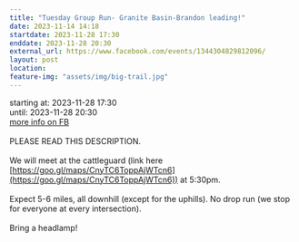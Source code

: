 ```yaml
---
title: "Tuesday Group Run- Granite Basin-Brandon leading!"
date: 2023-11-14 14:18
startdate: 2023-11-28 17:30
enddate: 2023-11-28 20:30
external_url: https://www.facebook.com/events/1344304829812096/
layout: post
location: 
feature-img: "assets/img/big-trail.jpg"
---
```


starting at: 2023-11-28 17:30<br>until: 2023-11-28 20:30<br><a href="https://www.facebook.com/events/1344304829812096/">more info on FB</a><br><br>PLEASE READ THIS DESCRIPTION. <br>
  <br>
  We will meet at the cattleguard (link here [https://goo.gl/maps/CnyTC6ToppAjWTcn6](https://goo.gl/maps/CnyTC6ToppAjWTcn6)) at 5&#58;30pm. <br>
  <br>
  Expect 5-6 miles, all downhill (except for the uphills). No drop run (we stop for everyone at every intersection). <br>
  <br>
  Bring a headlamp!<br>
  <br>
  <br>
  
